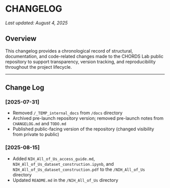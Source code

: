# CHANGELOG
  
_Last updated: August 4, 2025_

## Overview
This changelog provides a chronological record of structural, documentation, and code-related changes made to the CHORDS Lab public repository to support transparency, version tracking, and reproducibility throughout the project lifecycle.

---

## Change Log

### [2025-07-31]
- Removed `/_TEMP_internal_docs` from `/docs` directory
- Archived pre-launch repository version; removed pre-launch notes from `CHANGELOG.md` and `TODO.md`
- Published public-facing version of the repository (changed visibility from private to public)

### [2025-08-15]
- Added `NIH_All_of_Us_access_guide.md`, `NIH_All_of_Us_dataset_construction.ipynb`, and `NIH_All_of_Us_dataset_construction.pdf` to the `/NIH_All_of_Us` directory  
- Updated `README.md` in the `/NIH_All_of_Us` directory  
